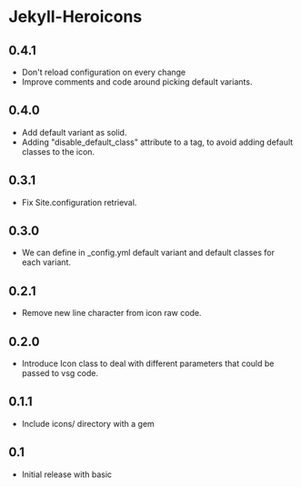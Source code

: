 # Jekyll-Heroicons

## 0.4.1
- Don't reload configuration on every change
- Improve comments and code around picking default variants.

## 0.4.0
- Add default variant as solid.
- Adding "disable_default_class" attribute to a tag, to avoid adding default classes to the icon.
## 0.3.1
- Fix Site.configuration retrieval.
## 0.3.0
- We can define in _config.yml default variant and default classes for each variant.
## 0.2.1
- Remove new line character from icon raw code.
## 0.2.0
- Introduce Icon class to deal with different parameters that could be passed to vsg code.
## 0.1.1
- Include icons/ directory with a gem
## 0.1
- Initial release with basic
